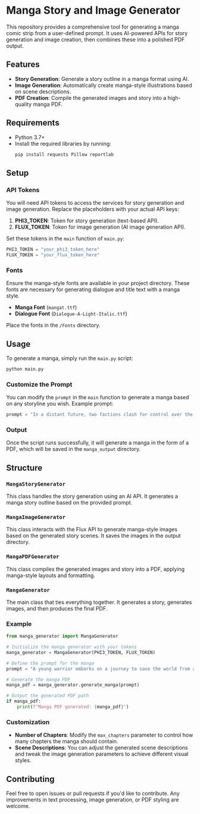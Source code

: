 # Manga Story and Image Generator

This repository provides a comprehensive tool for generating a manga comic strip from a user-defined prompt. It uses AI-powered APIs for story generation and image creation, then combines these into a polished PDF output. 

## Features
- **Story Generation**: Generate a story outline in a manga format using AI.
- **Image Generation**: Automatically create manga-style illustrations based on scene descriptions.
- **PDF Creation**: Compile the generated images and story into a high-quality manga PDF.
  
## Requirements
- Python 3.7+
- Install the required libraries by running:
  ```bash
  pip install requests Pillow reportlab
  ```

## Setup

### API Tokens
You will need API tokens to access the services for story generation and image generation. Replace the placeholders with your actual API keys:

1. **PHI3_TOKEN**: Token for story generation (text-based API).
2. **FLUX_TOKEN**: Token for image generation (AI image generation API).

Set these tokens in the `main` function of `main.py`:

```python
PHI3_TOKEN = "your_phi3_token_here"
FLUX_TOKEN = "your_flux_token_here"
```

### Fonts
Ensure the manga-style fonts are available in your project directory. These fonts are necessary for generating dialogue and title text with a manga style.

- **Manga Font** (`mangat.ttf`)
- **Dialogue Font** (`Dialogue-A-Light-Italic.ttf`)

Place the fonts in the `/Fonts` directory.

## Usage

To generate a manga, simply run the `main.py` script:

```bash
python main.py
```

### Customize the Prompt

You can modify the `prompt` in the `main` function to generate a manga based on any storyline you wish. Example prompt:

```python
prompt = "In a distant future, two factions clash for control over the galaxy's most coveted resource: Aetherium..."
```

### Output

Once the script runs successfully, it will generate a manga in the form of a PDF, which will be saved in the `manga_output` directory.

## Structure

### `MangaStoryGenerator`
This class handles the story generation using an AI API. It generates a manga story outline based on the provided prompt.

### `MangaImageGenerator`
This class interacts with the Flux API to generate manga-style images based on the generated story scenes. It saves the images in the output directory.

### `MangaPDFGenerator`
This class compiles the generated images and story into a PDF, applying manga-style layouts and formatting.

### `MangaGenerator`
The main class that ties everything together. It generates a story, generates images, and then produces the final PDF.

### Example

```python
from manga_generator import MangaGenerator

# Initialize the manga generator with your tokens
manga_generator = MangaGenerator(PHI3_TOKEN, FLUX_TOKEN)

# Define the prompt for the manga
prompt = "A young warrior embarks on a journey to save the world from an ancient curse..."

# Generate the manga PDF
manga_pdf = manga_generator.generate_manga(prompt)

# Output the generated PDF path
if manga_pdf:
    print(f"Manga PDF generated: {manga_pdf}")
```

### Customization

- **Number of Chapters**: Modify the `max_chapters` parameter to control how many chapters the manga should contain.
- **Scene Descriptions**: You can adjust the generated scene descriptions and tweak the image generation parameters to achieve different visual styles.

## Contributing

Feel free to open issues or pull requests if you'd like to contribute. Any improvements in text processing, image generation, or PDF styling are welcome.


